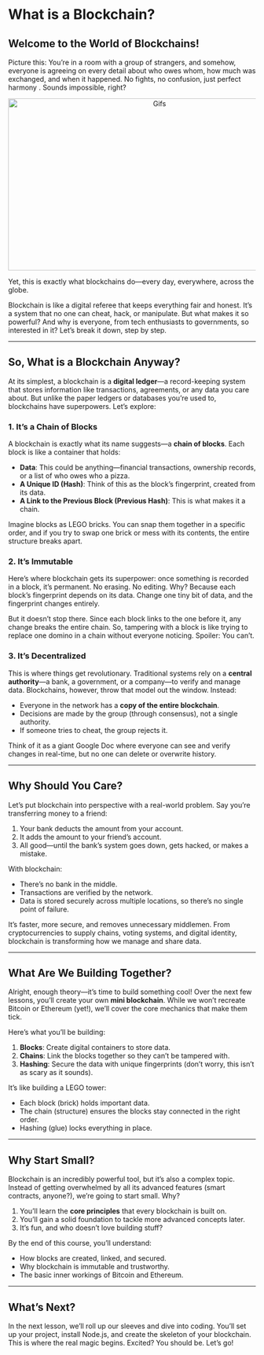 # **What is a Blockchain?**

## **Welcome to the World of Blockchains!**

Picture this: You’re in a room with a group of strangers, and somehow, everyone is agreeing on every detail about who owes whom, how much was exchanged, and when it happened. No fights, no confusion, just perfect harmony . Sounds impossible, right? 


<p align="center">
    <img src="https://raw.githubusercontent.com/The-Web3-Compass/web3-compass-data-repository/refs/heads/main/buildlab/build-your-own-blockchain/images/getting-started-with-blockchain/strangers.gif" alt="Gifs" width="600" height="350" />
</p>

Yet, this is exactly what blockchains do—every day, everywhere, across the globe.

Blockchain is like a digital referee that keeps everything fair and honest. It’s a system that no one can cheat, hack, or manipulate. But what makes it so powerful? And why is everyone, from tech enthusiasts to governments, so interested in it? Let’s break it down, step by step.

---

## **So, What is a Blockchain Anyway?**

At its simplest, a blockchain is a **digital ledger**—a record-keeping system that stores information like transactions, agreements, or any data you care about. But unlike the paper ledgers or databases you’re used to, blockchains have superpowers. Let’s explore:

### **1. It’s a Chain of Blocks**

A blockchain is exactly what its name suggests—a **chain of blocks**. Each block is like a container that holds:

- **Data**: This could be anything—financial transactions, ownership records, or a list of who owes who a pizza.
- **A Unique ID (Hash)**: Think of this as the block’s fingerprint, created from its data.
- **A Link to the Previous Block (Previous Hash)**: This is what makes it a chain.

Imagine blocks as LEGO bricks. You can snap them together in a specific order, and if you try to swap one brick or mess with its contents, the entire structure breaks apart.

### **2. It’s Immutable**

Here’s where blockchain gets its superpower: once something is recorded in a block, it’s permanent. No erasing. No editing. Why? Because each block’s fingerprint depends on its data. Change one tiny bit of data, and the fingerprint changes entirely.

But it doesn’t stop there. Since each block links to the one before it, any change breaks the entire chain. So, tampering with a block is like trying to replace one domino in a chain without everyone noticing. Spoiler: You can’t.

### **3. It’s Decentralized**

This is where things get revolutionary. Traditional systems rely on a **central authority**—a bank, a government, or a company—to verify and manage data. Blockchains, however, throw that model out the window. Instead:

- Everyone in the network has a **copy of the entire blockchain**.
- Decisions are made by the group (through consensus), not a single authority.
- If someone tries to cheat, the group rejects it.

Think of it as a giant Google Doc where everyone can see and verify changes in real-time, but no one can delete or overwrite history.

---

## **Why Should You Care?**

Let’s put blockchain into perspective with a real-world problem. Say you’re transferring money to a friend:

1. Your bank deducts the amount from your account.
2. It adds the amount to your friend’s account.
3. All good—until the bank’s system goes down, gets hacked, or makes a mistake.

With blockchain:

- There’s no bank in the middle.
- Transactions are verified by the network.
- Data is stored securely across multiple locations, so there’s no single point of failure.

It’s faster, more secure, and removes unnecessary middlemen. From cryptocurrencies to supply chains, voting systems, and digital identity, blockchain is transforming how we manage and share data.

---

## **What Are We Building Together?**

Alright, enough theory—it’s time to build something cool! Over the next few lessons, you’ll create your own **mini blockchain**. While we won’t recreate Bitcoin or Ethereum (yet!), we’ll cover the core mechanics that make them tick.

Here’s what you’ll be building:

1. **Blocks**: Create digital containers to store data.
2. **Chains**: Link the blocks together so they can’t be tampered with.
3. **Hashing**: Secure the data with unique fingerprints (don’t worry, this isn’t as scary as it sounds).

It’s like building a LEGO tower:

- Each block (brick) holds important data.
- The chain (structure) ensures the blocks stay connected in the right order.
- Hashing (glue) locks everything in place.

---

## **Why Start Small?**

Blockchain is an incredibly powerful tool, but it’s also a complex topic. Instead of getting overwhelmed by all its advanced features (smart contracts, anyone?), we’re going to start small. Why?

1. You’ll learn the **core principles** that every blockchain is built on.
2. You’ll gain a solid foundation to tackle more advanced concepts later.
3. It’s fun, and who doesn’t love building stuff?

By the end of this course, you’ll understand:

- How blocks are created, linked, and secured.
- Why blockchain is immutable and trustworthy.
- The basic inner workings of Bitcoin and Ethereum.

---

## **What’s Next?**

In the next lesson, we’ll roll up our sleeves and dive into coding. You’ll set up your project, install Node.js, and create the skeleton of your blockchain. This is where the real magic begins. Excited? You should be. Let’s go!